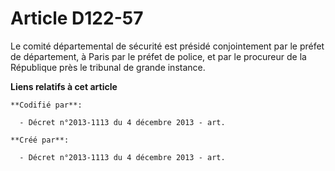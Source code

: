 # Article D122-57

Le comité départemental de sécurité est présidé conjointement par le préfet de département, à Paris par le préfet de police,
et par le procureur de la République près le tribunal de grande instance.

**Liens relatifs à cet article**

	**Codifié par**:

	  - Décret n°2013-1113 du 4 décembre 2013 - art.

	**Créé par**:

	  - Décret n°2013-1113 du 4 décembre 2013 - art.
